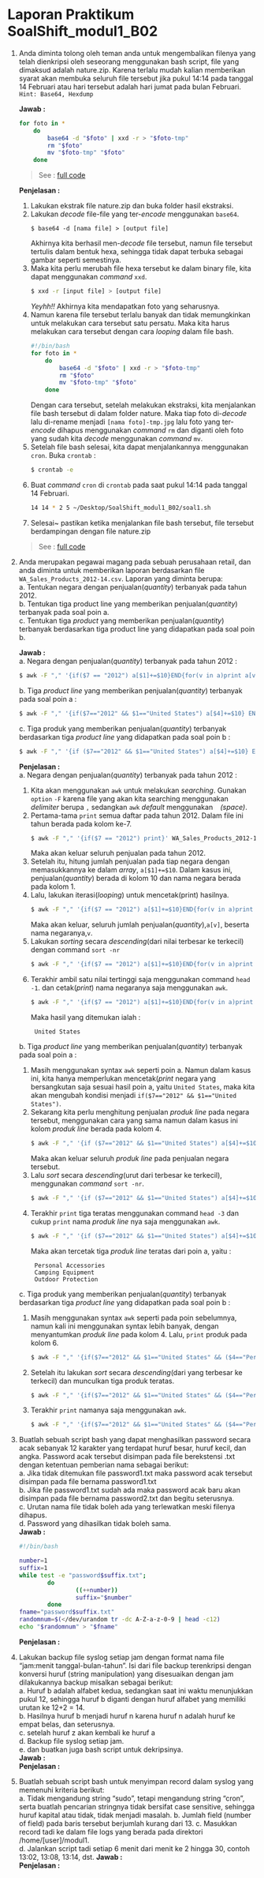 
# Laporan Praktikum SoalShift_modul1_B02

 1. Anda diminta tolong oleh teman anda untuk mengembalikan filenya yang telah dienkripsi oleh seseorang menggunakan bash script, file yang dimaksud adalah nature.zip. Karena terlalu mudah kalian memberikan syarat akan membuka seluruh file tersebut jika pukul 14:14 pada tanggal 14 Februari atau hari tersebut adalah hari jumat pada bulan Februari.  
	`Hint: Base64, Hexdump`

	**Jawab :**
	```sh
	for foto in *
		do
		    base64 -d "$foto" | xxd -r > "$foto-tmp"
		    rm "$foto"
		    mv "$foto-tmp" "$foto"
		done
	```
	> See : [full code](../blob/master/LICENSE)
	
	**Penjelasan :**
	 1. Lakukan ekstrak file nature.zip dan buka folder hasil ekstraksi.
	 2. Lakukan *decode* file-file yang ter-*encode* menggunakan `base64`.
		  ```console
		  $ base64 -d [nama file] > [output file]
		  ```
		  Akhirnya kita berhasil men-*decode* file tersebut, namun file tersebut tertulis dalam bentuk hexa, sehingga tidak dapat terbuka sebagai gambar seperti semestinya.
	3. Maka kita perlu merubah file hexa tersebut ke dalam binary file, kita dapat menggunakan *command* `xxd`.
		```sh
		$ xxd -r [input file] > [output file]
		``` 	
		*Yeyhh!!* Akhirnya kita mendapatkan foto yang seharusnya.
	4. Namun karena file tersebut terlalu banyak dan tidak memungkinkan untuk melakukan cara tersebut satu persatu. Maka kita harus melakukan cara tersebut dengan cara *looping* dalam file bash.
		```sh
		#!/bin/bash
		for foto in *
			do
				base64 -d "$foto" | xxd -r > "$foto-tmp"
			    rm "$foto"
			    mv "$foto-tmp" "$foto"
			done
		```
		Dengan cara tersebut, setelah melakukan ekstraksi, kita menjalankan file bash tersebut di dalam folder nature. Maka tiap foto di-*decode* lalu di-rename menjadi `[nama foto]-tmp.jpg` lalu foto yang ter-*encode* dihapus menggunakan *command* `rm` dan diganti oleh foto yang sudah kita *decode* menggunakan *command* `mv`.
	5. Setelah file bash selesai, kita dapat menjalankannya menggunakan `cron`. Buka `crontab` :
		```sh
		$ crontab -e
		```
	6. Buat *command* `cron` di `crontab` pada saat pukul 14:14 pada tanggal 14 Februari.
		```sh
		14 14 * 2 5 ~/Desktop/SoalShift_modul1_B02/soal1.sh
		```
	7. Selesai~ pastikan ketika menjalankan file bash tersebut, file tersebut berdampingan dengan file nature.zip
	> See : [full code](../blob/master/LICENSE)
		
		
2. Anda merupakan pegawai magang pada sebuah perusahaan retail, dan anda diminta
untuk memberikan laporan berdasarkan file `WA_Sales_Products_2012-14.csv`.
Laporan yang diminta berupa:  
	a. Tentukan negara dengan penjualan(*quantity*) terbanyak pada tahun 2012.  
    b. Tentukan tiga product line yang memberikan penjualan(*quantity*) terbanyak pada soal poin a.  
	c. Tentukan tiga *product* yang memberikan penjualan(*quantity*) terbanyak berdasarkan tiga product line yang didapatkan pada soal poin b.
    
	**Jawab :**  
	a. Negara dengan penjualan(*quantity*) terbanyak pada tahun 2012 :
	```sh
	$ awk -F "," '{if($7 == "2012") a[$1]+=$10}END{for(v in a)print a[v]" - "v}' WA_Sales_Products_2012-14.csv | sort -nr | head -1 | awk -F "-" '{print $2}'	
	```
	b. Tiga *product line* yang memberikan penjualan(*quantity*) terbanyak pada soal poin a :
	```sh
	$ awk -F "," '{if($7=="2012" && $1=="United States") a[$4]+=$10} END {for(v in a)print v}' WA_Sales_Products_2012-14.csv | sort -nr | head -3
	```
	c. Tiga produk yang memberikan penjualan(*quantity*) terbanyak berdasarkan tiga *product line* yang didapatkan pada soal poin b :
	```sh
	$ awk -F "," '{if ($7=="2012" && $1=="United States") a[$4]+=$10} END {for(v in a)print a[v]" - "v}' WA_Sales_Products_2012-14.csv | sort -nr | head -3 | awk -F "-" '{print $2}'	
	```
	
	**Penjelasan :**  
	a. Negara dengan penjualan(*quantity*) terbanyak pada tahun 2012 :
	1. Kita akan menggunakan `awk` untuk melakukan *searching*. Gunakan `option` `-F` karena file yang akan kita searching menggunakan *delimiter* berupa `,` sedangkan `awk` *default* menggunakan  ` ` *(space)*.
	2. Pertama-tama `print` semua daftar pada tahun 2012. Dalam file ini tahun berada pada kolom ke-7. 
		```sh
		$ awk -F "," '{if($7 == "2012") print}' WA_Sales_Products_2012-14.csv
		```
		Maka akan keluar seluruh penjualan pada tahun 2012.
	3. Setelah itu, hitung jumlah penjualan pada tiap negara dengan memasukkannya ke dalam *array*, `a[$1]+=$10`. Dalam kasus ini, penjualan(*quantity*) berada di kolom 10 dan nama negara berada pada kolom 1.
	4. Lalu, lakukan iterasi(*looping*) untuk mencetak(print) hasilnya. 
		```sh
		$ awk -F "," '{if($7 == "2012") a[$1]+=$10}END{for(v in a)print a[v]" - "v}' WA_Sales_Products_2012-14.csv
		```
		Maka akan keluar, seluruh jumlah penjualan(*quantity*),`a[v]`, beserta nama negaranya,`v`.
	5. Lakukan *sorting* secara *descending*(dari nilai terbesar ke terkecil) dengan command `sort -nr`
		```sh
		$ awk -F "," '{if($7 == "2012") a[$1]+=$10}END{for(v in a)print a[v]" - "v}' WA_Sales_Products_2012-14.csv | sort -nr	
		```
	6. Terakhir ambil satu nilai tertinggi saja menggunakan command `head -1`. dan cetak(*print*) nama negaranya saja menggunakan `awk`.
		```sh
		$ awk -F "," '{if($7 == "2012") a[$1]+=$10}END{for(v in a)print a[v]" - "v}' WA_Sales_Products_2012-14.csv | sort -nr | head -1 | awk -F "-" '{print $2}'	
		```
		Maka hasil yang ditemukan ialah :
		```
		 United States
		```
	b. Tiga  _product line_  yang memberikan penjualan(_quantity_) terbanyak pada soal poin a :
	1. Masih menggunakan syntax `awk` seperti poin a. Namun dalam kasus ini, kita hanya memperlukan mencetak(*print* negara yang bersangkutan saja sesuai hasil poin a, yaitu `United States`, maka kita akan mengubah kondisi menjadi `if($7=="2012" && $1=="United States")`.
	2. Sekarang kita perlu menghitung penjualan *produk line* pada negara tersebut, menggunakan cara yang sama namun dalam kasus ini kolom *produk line* berada pada kolom 4.
		```sh
		$ awk -F "," '{if ($7=="2012" && $1=="United States") a[$4]+=$10} END {for(v in a)print a[v]" - "v}' WA_Sales_Products_2012-14.csv
		```
		Maka akan keluar seluruh *produk line* pada penjualan negara tersebut.
	3. Lalu *sort* secara *descending*(urut dari terbesar ke terkecil), menggunakan *command* `sort -nr`.
		```sh
		$ awk -F "," '{if ($7=="2012" && $1=="United States") a[$4]+=$10} END {for(v in a)print a[v]" - "v}' WA_Sales_Products_2012-14.csv | sort -nr
		```
	4. Terakhir `print` tiga teratas menggunakan command `head -3` dan cukup `print` nama _produk line_ nya saja menggunakan `awk`.
		```sh
		$ awk -F "," '{if ($7=="2012" && $1=="United States") a[$4]+=$10} END {for(v in a)print a[v]" - "v}' WA_Sales_Products_2012-14.csv | sort -nr | head -3 | awk -F "-" '{print $2}'
		```
		Maka akan tercetak tiga _produk line_ teratas dari poin a, yaitu :
		``` 
		 Personal Accessories
		 Camping Equipment
		 Outdoor Protection
		```
	c. Tiga produk yang memberikan penjualan(_quantity_) terbanyak berdasarkan tiga  _product line_  yang didapatkan pada soal poin b : 
	1. Masih menggunakan syntax `awk` seperti pada poin sebelumnya, namun kali ini menggunakan syntax lebih banyak, dengan menyantumkan _produk line_ pada kolom 4. Lalu, `print` produk pada kolom 6.
		```sh
		$ awk -F "," '{if($7=="2012" && $1=="United States" && ($4=="Personal Accessories" || $4=="Camping Equipment" || $4=="Outdoor Protection")) a[$6]+=$10} END {for(v in a)print a[v]" - "v}' WA_Sales_Products_2012-14.csv
		```
	2. Setelah itu lakukan *sort* secara *descending*(dari yang terbesar ke terkecil) dan munculkan tiga produk teratas.
		```sh
		$ awk -F "," '{if($7=="2012" && $1=="United States" && ($4=="Personal Accessories" || $4=="Camping Equipment" || $4=="Outdoor Protection")) a[$6]+=$10} END {for(v in a)print a[v]" - "v}' WA_Sales_Products_2012-14.csv | sort -nr | head -3
		```
	3. Terakhir `print` namanya saja menggunakan `awk`.
		```sh
		$ awk -F "," '{if($7=="2012" && $1=="United States" && ($4=="Personal Accessories" || $4=="Camping Equipment" || $4=="Outdoor Protection")) a[$6]+=$10} END {for(v in a)print a[v]" - "v}' WA_Sales_Products_2012-14.csv | sort -nr | head -3 | awk -F "-" '{print $2}' 
		``` 

3. Buatlah sebuah script bash yang dapat menghasilkan password secara acak
sebanyak 12 karakter yang terdapat huruf besar, huruf kecil, dan angka. Password
acak tersebut disimpan pada file berekstensi .txt dengan ketentuan pemberian nama
sebagai berikut:  
a. Jika tidak ditemukan file password1.txt maka password acak tersebut
disimpan pada file bernama password1.txt  
b. Jika file password1.txt sudah ada maka password acak baru akan
disimpan pada file bernama password2.txt dan begitu seterusnya.  
c. Urutan nama file tidak boleh ada yang terlewatkan meski filenya
dihapus.  
d. Password yang dihasilkan tidak boleh sama.  
**Jawab :**
	```sh
    #!/bin/bash

    number=1
    suffix=1
    while test -e "password$suffix.txt";
            do
                    ((++number))
                    suffix="$number"
            done
    fname="password$suffix.txt"
    randomnum=$(</dev/urandom tr -dc A-Z-a-z-0-9 | head -c12)
    echo "$randomnum" > "$fname"
	```  
    **Penjelasan :**  
    
4. Lakukan backup file syslog setiap jam dengan format nama file “jam:menit tanggal-bulan-tahun”. Isi dari file backup terenkripsi dengan konversi huruf (string manipulation) yang disesuaikan dengan jam dilakukannya backup misalkan sebagai berikut:  
	a. Huruf b adalah alfabet kedua, sedangkan saat ini waktu menunjukkan pukul 12, sehingga huruf b diganti dengan huruf alfabet yang memiliki urutan ke 12+2 = 14.  
    b. Hasilnya huruf b menjadi huruf n karena huruf n adalah huruf ke empat belas, dan seterusnya.  
    c. setelah huruf z akan kembali ke huruf a  
    d. Backup file syslog setiap jam.  
    e. dan buatkan juga bash script untuk dekripsinya.  
    **Jawab :**  
    **Penjelasan :**

5. Buatlah sebuah script bash untuk menyimpan record dalam syslog yang memenuhi kriteria berikut:  
	a. Tidak mengandung string “sudo”, tetapi mengandung string “cron”, serta buatlah pencarian stringnya tidak bersifat case sensitive, sehingga huruf kapital atau tidak, tidak menjadi masalah.
    b. Jumlah field (number of field) pada baris tersebut berjumlah kurang dari 13.
    c. Masukkan record tadi ke dalam file logs yang berada pada direktori /home/[user]/modul1.  
    d. Jalankan script tadi setiap 6 menit dari menit ke 2 hingga 30, contoh
13:02, 13:08, 13:14, dst.
	**Jawab :**  
    **Penjelasan :**